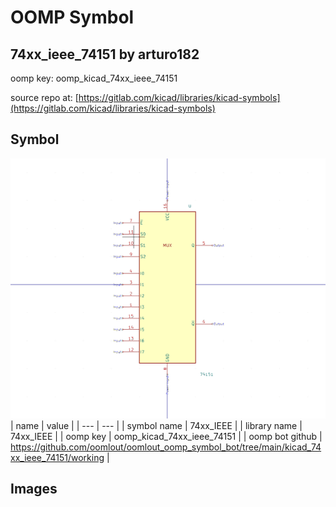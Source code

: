 # OOMP Symbol  
## 74xx_ieee_74151  by arturo182  
  
oomp key: oomp_kicad_74xx_ieee_74151  
  
source repo at: [https://gitlab.com/kicad/libraries/kicad-symbols](https://gitlab.com/kicad/libraries/kicad-symbols)  
## Symbol  
  
[![working.png](working_600.png)](working.png)  
| name | value | 
| --- | --- | 
| symbol name | 74xx_IEEE | 
| library name | 74xx_IEEE | 
| oomp key | oomp_kicad_74xx_ieee_74151 | 
| oomp bot github | https://github.com/oomlout/oomlout_oomp_symbol_bot/tree/main/kicad_74xx_ieee_74151/working | 
## Images  
